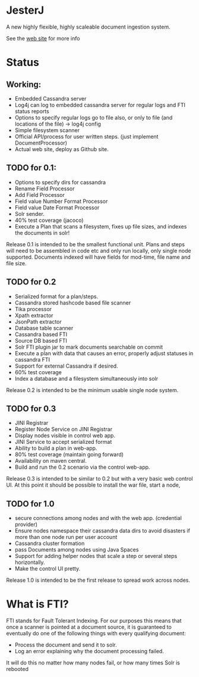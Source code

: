 JesterJ
=======

A new highly flexible, highly scaleable document ingestion system. 

See the [web site](http://www.jesterj.org) for more info

# Status

## Working:
 * Embedded Cassandra server
 * Log4j can log to embedded cassandra server for regular logs and FTI status reports
 * Options to specify regular logs go to file also, or only to file (and locations of the file) -> log4j config
 * Simple filesystem scanner
 * Official API/process for user written steps. (just implement DocumentProcessor)
 * Actual web site, deploy as Github site.

 
## TODO for 0.1:
 * Options to specify dirs for cassandra
 * Rename Field Processor
 * Add Field Processor
 * Field value Number Format Processor
 * Field value Date Format Processor
 * Solr sender.
 * 40% test coverage (jacoco)
 * Execute a Plan that scans a filesystem, fixes up file sizes, and indexes the documents in solr!
 
Release 0.1 is intended to be the smallest functional unit. Plans and steps will need to be assembled 
in code etc and only run locally, only single node supported. Documents indexed will have fields for mod-time, 
file name and file size.

## TODO for 0.2
 * Serialized format for a plan/steps.
 * Cassandra stored hashcode based file scanner
 * Tika processor
 * Xpath extractor
 * JsonPath extractor
 * Database table scanner
 * Cassandra based FTI
 * Source DB based FTI
 * Solr FTI plugin jar to mark documents searchable on commit
 * Execute a plan with data that causes an error, properly adjust statuses in cassandra FTI
 * Support for external Cassandra if desired.
 * 60% test coverage 
 * Index a database and a filesystem simultaneously into solr
 

Release 0.2 is intended to be the minimum usable single node system.  
 
## TODO for 0.3
 * JINI Registrar 
 * Register Node Service on JINI Registrar
 * Display nodes visible in control web app.
 * JINI Service to accept serialized format
 * Ability to build a plan in web-app.
 * 80% test coverage (maintain going forward)
 * Availability on maven central.
 * Build and run the 0.2 scenario via the control web-app.
 
Release 0.3 is intended to be similar to 0.2 but with a very basic web control UI. At this point it should be
possible to install the war file, start a node, 

## TODO for 1.0
 * secure connections among nodes and with the web app. (credential provider)
 * Ensure nodes namespace their cassandra data dirs to avoid disasters if more than one node run per user account
 * Cassandra cluster formation 
 * pass Documents among nodes using Java Spaces
 * Support for adding helper nodes that scale a step or several steps horizontally.
 * Make the control UI pretty.

Release 1.0 is intended to be the first release to spread work across nodes. 

# What is FTI?

FTI stands for Fault Tolerant Indexing. For our purposes this means that once a scanner is pointed at a document
source, it is guaranteed to eventually do one of the following things with every qualifying document:

 * Process the document and send it to solr. 
 * Log an error explaining why the document processing failed.
 
It will do this no matter how many nodes fail, or how many times Solr is rebooted  
